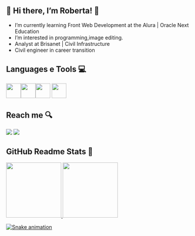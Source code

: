 ## 👋 Hi there, I’m Roberta! :dizzy:
- I’m currently learning Front Web Development at the Alura | Oracle Next Education
- I’m interested in programming,image editing.
- Analyst at Brisanet | Civil Infrastructure
- Civil engineer in career transition

## Languages e Tools :computer:

<img src="https://cdn.jsdelivr.net/gh/devicons/devicon@latest/icons/css3/css3-original-wordmark.svg" width="40" height="40" /><img src="https://cdn.jsdelivr.net/gh/devicons/devicon@latest/icons/html5/html5-original-wordmark.svg" width="40" height="40" /><img src="https://cdn.jsdelivr.net/gh/devicons/devicon@latest/icons/javascript/javascript-original.svg" width="40" height="40" /> <img src="https://cdn.jsdelivr.net/gh/devicons/devicon@latest/icons/vscode/vscode-original.svg" width="40" height="40" />
          
## Reach me :mag:

<div>
<a href="https://instagram.com/seu-usuário-instagram-aqui" target="_blank"><img loading="lazy" src="https://img.shields.io/badge/-Instagram-%23E4405F?style=for-the-badge&logo=instagram&logoColor=white" target="_blank"></a>
<a href="https://www.linkedin.com/in/mrobertanarciso/" target="_blank"><img loading="lazy" src="https://img.shields.io/badge/-LinkedIn-%230077B5?style=for-the-badge&logo=linkedin&logoColor=white" target="_blank"></a>   
</div>

##  GitHub Readme Stats :notebook_with_decorative_cover:

<div>
<a href="https://github.com/robertanarciso">
<img loading="lazy" height="150em" src="https://github-readme-stats.vercel.app/api/top-langs/?username=robertanarciso&layout=compact&langs_count=7&theme=dracula"/>
<img loading="lazy" height="150em" src="https://github-readme-stats.vercel.app/api?username=robertanarciso&show_icons=true&theme=dracula&include_all_commits=true&count_private=true"/>
</div>

![Snake animation](https://github.com/seu-usuário-aqui/seu-usuário-aqui/blob/output/github-contribution-grid-snake.svg)


<!---
robertanarciso/robertanarciso is a ✨ special ✨ repository because its `README.md` (this file) appears on your GitHub profile.
You can click the Preview link to take a look at your changes.
--->
